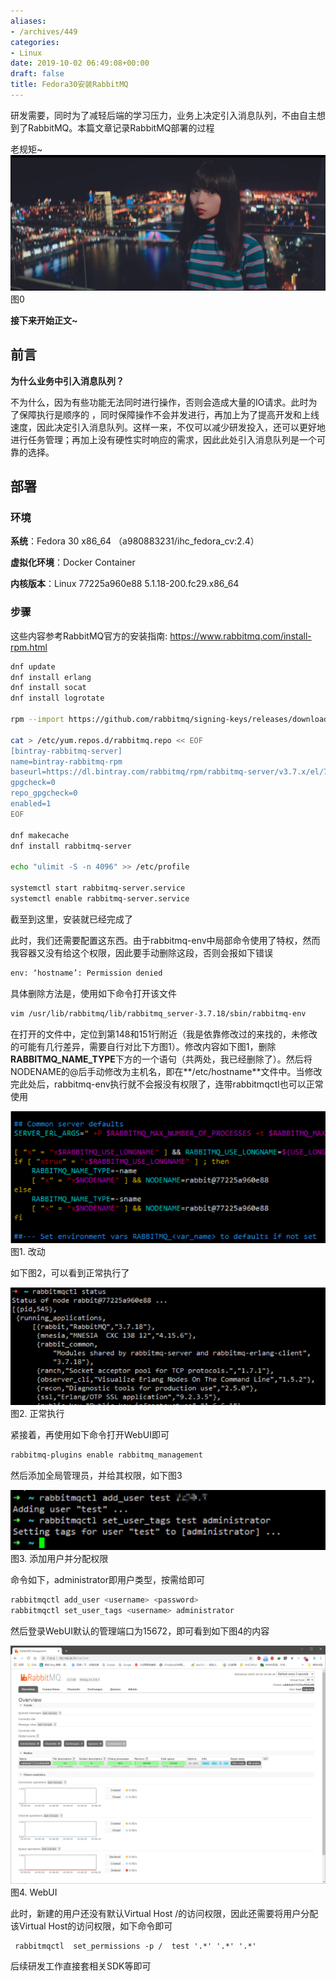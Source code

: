```yaml
---
aliases:
- /archives/449
categories:
- Linux
date: 2019-10-02 06:49:08+00:00
draft: false
title: Fedora30安装RabbitMQ
---
```


研发需要，同时为了减轻后端的学习压力，业务上决定引入消息队列，不由自主想到了RabbitMQ。本篇文章记录RabbitMQ部署的过程



老规矩~
![图片](./5572.png)
图0

**接下来开始正文~**



## 前言

**为什么业务中引入消息队列？**

不为什么，因为有些功能无法同时进行操作，否则会造成大量的IO请求。此时为了保障执行是顺序的 ，同时保障操作不会并发进行，再加上为了提高开发和上线速度，因此决定引入消息队列。这样一来，不仅可以减少研发投入，还可以更好地进行任务管理；再加上没有硬性实时响应的需求，因此此处引入消息队列是一个可靠的选择。

## 部署

### 环境

**系统**：Fedora 30 x86_64 （a980883231/ihc_fedora_cv:2.4）

**虚拟化环境**：Docker Container

**内核版本**：Linux 77225a960e88 5.1.18-200.fc29.x86_64

### 步骤

这些内容参考RabbitMQ官方的安装指南: https://www.rabbitmq.com/install-rpm.html


```bash
dnf update
dnf install erlang
dnf install socat
dnf install logrotate

rpm --import https://github.com/rabbitmq/signing-keys/releases/download/2.0/rabbitmq-release-signing-key.asc

cat > /etc/yum.repos.d/rabbitmq.repo << EOF
[bintray-rabbitmq-server]
name=bintray-rabbitmq-rpm
baseurl=https://dl.bintray.com/rabbitmq/rpm/rabbitmq-server/v3.7.x/el/7/
gpgcheck=0
repo_gpgcheck=0
enabled=1
EOF

dnf makecache
dnf install rabbitmq-server

echo "ulimit -S -n 4096" >> /etc/profile

systemctl start rabbitmq-server.service
systemctl enable rabbitmq-server.service
```


截至到这里，安装就已经完成了

此时，我们还需要配置这东西。由于rabbitmq-env中局部命令使用了特权，然而我容器又没有给这个权限，因此要手动删除这段，否则会报如下错误


```bash
env: ‘hostname’: Permission denied
```


具体删除方法是，使用如下命令打开该文件


```bash
vim /usr/lib/rabbitmq/lib/rabbitmq_server-3.7.18/sbin/rabbitmq-env
```


在打开的文件中，定位到第148和151行附近（我是依靠修改过的来找的，未修改的可能有几行差异，需要自行对比下方图1）。修改内容如下图1，删除**RABBITMQ_NAME_TYPE**下方的一个语句（共两处，我已经删除了）。然后将NODENAME的@后手动修改为主机名，即在**/etc/hostname**文件中。当修改完此处后，rabbitmq-env执行就不会报没有权限了，连带rabbitmqctl也可以正常使用


![图1. 改动](./image.png)
图1. 改动

如下图2，可以看到正常执行了


![图2. 正常执行](./image-1.png)
图2. 正常执行

紧接着，再使用如下命令打开WebUI即可


```bash
rabbitmq-plugins enable rabbitmq_management
```


然后添加全局管理员，并给其权限，如下图3


![图3. 添加用户并分配权限](./image-2.png)
图3. 添加用户并分配权限

命令如下，administrator即用户类型，按需给即可


```bash
rabbitmqctl add_user <username> <password>
rabbitmqctl set_user_tags <username> administrator
```


然后登录WebUI默认的管理端口为15672，即可看到如下图4的内容


![图4. WebUI](./image-3.png)
图4. WebUI

此时，新建的用户还没有默认Virtual Host /的访问权限，因此还需要将用户分配该Virtual Host的访问权限，如下命令即可


```
 rabbitmqctl  set_permissions -p /  test '.*' '.*' '.*'
```


后续研发工作直接套相关SDK等即可